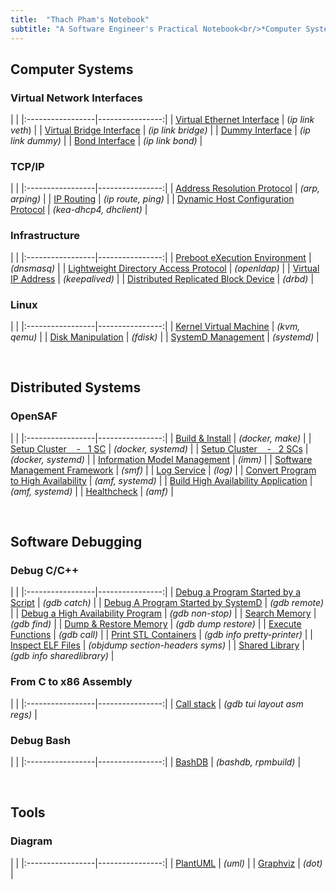 ```yaml
---
title:  "Thach Pham's Notebook"
subtitle: "A Software Engineer's Practical Notebook<br/>*Computer Systems - Distributed Systems - Software Debugging*"
---
```



## Computer Systems
### Virtual Network Interfaces
| |
|:-----------------|----------------:|
| [Virtual Ethernet Interface](html/veth.html) | (*ip link veth*) |
| [Virtual Bridge Interface](html/vbridge.html) | *(ip link bridge)* |
| [Dummy Interface](html/vdummy-interface.html) | *(ip link dummy)* |
| [Bond Interface](html/vbond-interface.html) | *(ip link bond)* |


### TCP/IP
| |
|:-----------------|----------------:|
| [Address Resolution Protocol](html/arp.html) | *(arp, arping)* |
| [IP Routing](html/ip-routing.html) | *(ip route, ping)* |
| [Dynamic Host Configuration Protocol](html/dhcp.html) | *(kea-dhcp4, dhclient)* |

### Infrastructure
| |
|:-----------------|----------------:|
| [Preboot eXecution Environment](html/pxe.html) | *(dnsmasq)* |
| [Lightweight Directory Access Protocol](html/ldap.html) | *(openldap)* |
| [Virtual IP Address](html/vip.html) | *(keepalived)* |
| [Distributed Replicated Block Device](html/drbd.html) | *(drbd)* |


### Linux
| |
|:-----------------|----------------:|
| [Kernel Virtual Machine](html/kvm.html)           | *(kvm, qemu)*  |
| [Disk Manipulation](html/fdisk.html)   | *(fdisk)*  |
| [SystemD Management](html/systemd.html)           | *(systemd)*  |

<br>


## Distributed Systems
### OpenSAF
| |
|:-----------------|----------------:|
| [Build & Install](html/opensaf-install.html) | *(docker, make)* |
| [Setup Cluster &nbsp;&nbsp; - &nbsp; 1 SC](html/opensaf-1sc.html) | *(docker, systemd)* |
| [Setup Cluster &nbsp;&nbsp; - &nbsp; 2 SCs](html/opensaf-2sc.html) | *(docker, systemd)* |
| [Information Model Management](html/opensaf-imm.html) | *(imm)* |
| [Software Management Framework](html/opensaf-smf.html) | *(smf)* |
| [Log Service](html/opensaf-log.html) | *(log)* |
| [Convert Program to High Availability](html/opensaf-amf-non-sa-aware.html) | *(amf, systemd)* |
| [Build High Availability Application](html/opensaf-amf-sa-aware.html) | *(amf, systemd)* |
| [Healthcheck](html/opensaf-healthcheck.html) | *(amf)* |

<br>


## Software Debugging
### Debug C/C++
| |
|:-----------------|----------------:|
| [Debug a Program Started by a Script](html/gdb-program-started-by-script.html)    | *(gdb catch)*     |
| [Debug A Program Started by SystemD](html/gdb-program-started-by-systemd.html)    | *(gdb remote)*    |
| [Debug a High Availability Program](html/gdb-ha-program.html) | *(gdb non-stop)* |
| [Search Memory](html/gdb-find.html)                   | *(gdb find)*  |
| [Dump & Restore Memory](html/gdb-dump-restore.html)   | *(gdb dump restore)*  |
| [Execute Functions](html/gdb-call.html)               | *(gdb call)*  |
| [Print STL Containers](html/gdb-stl.html)             | *(gdb info pretty-printer)*   |
| [Inspect ELF Files](html/elf.html)                    | *(objdump section-headers syms)*  |
| [Shared Library](html/cpp-shared-library.html)        | *(gdb info sharedlibrary)*   |


### From C to x86 Assembly
| |
|:-----------------|----------------:|
| [Call stack](html/c-callstack.html) | *(gdb tui layout asm regs)* |


### Debug Bash
| |
|:-----------------|----------------:|
| [BashDB](html/bashdb.html) | *(bashdb, rpmbuild)* |

<br>


## Tools
### Diagram
| |
|:-----------------|----------------:|
| [PlantUML](html/plantuml.html) | *(uml)* |
| [Graphviz](html/graphviz.html) | *(dot)* |

